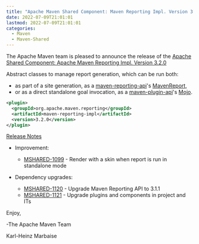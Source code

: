 ```yaml
---
title: "Apache Maven Shared Component: Maven Reporting Impl. Version 3.2.0 Released"
date: 2022-07-09T21:01:01
lastmod: 2022-07-09T21:01:01
categories:
  - Maven
  - Maven-Shared
---
```

The Apache Maven team is pleased to announce the release of the 
[Apache Shared Component: Apache Maven Reporting Impl. Version 3.2.0](https://maven.apache.org/shared/maven-reporting-impl/)

Abstract classes to manage report generation, which can be run both:

 * as part of a site generation, as a [maven-reporting-api](https://maven.apache.org/shared/maven-reporting-api/)'s [MavenReport](https://maven.apache.org/shared/maven-reporting-api/apidocs/org/apache/maven/reporting/MavenReport.html),
 * or as a direct standalone goal invocation, as a [maven-plugin-api](https://maven.apache.org/ref/current/maven-plugin-api/)'s [Mojo](https://maven.apache.org/ref/current/maven-plugin-api/apidocs/org/apache/maven/plugin/Mojo.html).


```xml
<plugin>
  <groupId>org.apache.maven.reporting</groupId>
  <artifactId>maven-reporting-impl</artifactId>
  <version>3.2.0</version>
</plugin>
```

[Release Notes](https://issues.apache.org/jira/secure/ReleaseNote.jspa?projectId=12317922&version=12352179)

* Improvement:
 
  * [MSHARED-1099](https://issues.apache.org/jira/browse/MSHARED-1099) - Render with a skin when report is run in standalone mode

* Dependency upgrades:
 
  * [MSHARED-1120](https://issues.apache.org/jira/browse/MSHARED-1120) - Upgrade Maven Reporting API to 3.1.1
  * [MSHARED-1121](https://issues.apache.org/jira/browse/MSHARED-1121) - Upgrade plugins and components in project and ITs

Enjoy,

-The Apache Maven Team

Karl-Heinz Marbaise
